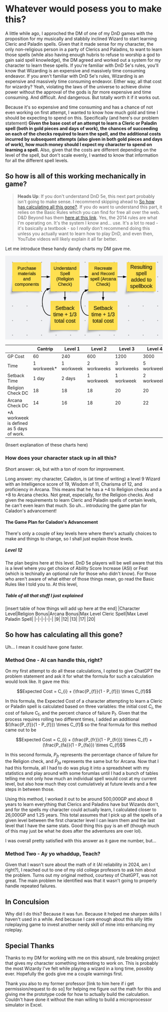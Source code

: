 # Whatever would posess you to make this?

A little while ago, I approched the DM of one of my DnD games with the proposition for my musically and stabbily inclined Wizard to start learning Cleric and Paladin spells. Given that it made sense for my character, the only non-religious person in a party of Clerics and Paladins, to want to learn those spells (while also having enough hubris to refuse to worship a god to gain said spell knowledge), the DM agreed and worked out a system for my character to learn these spells. If you're familiar with DnD 5e's rules, you'll know that Wizarding is an expensive and massively time consuming endeavor. If you aren't familiar with DnD 5e's rules, Wizarding is an expensive and massively time consuming endeavor. Either way, all that cost for wizardry? Yeah, violating the laws of the universe to achieve divine power without the approval of the gods is *far* more expensive and time consuming. And difficult. And dangerous. But totally worth it if it works out.

Because it's so expensive and time consuming and has a chance of not even working on first attempt, I wanted to know how much gold and time I should be expecting to spend on this. Specifically (and here's our problem statement) **Given the base cost of an attempt to learn a Cleric or Paladin spell (both in gold pieces and days of work), the chances of succeeding on each of the checks required to learn the spell, and the additional costs incurred by subsequent attempts (also given in both gold pieces and days of work), how much money should I expect my character to spend on learning a spell.** Also, given that the costs are different depending on the level of the spell, but don't scale evenly, I wanted to know that information for all the different spell levels.

## So how is all of this working mechanically in game?

> **Heads Up**: If you don't understand DnD 5e, this next part probably isn't going to make sense. I recommend skipping ahead to [So how has calculating all this gone?](##so-how-has-calculating-all-this-gone?). If you do want to understand this part, it relies on the Basic Rules which you can find for free all over the web. D&D Beyond has them [here at this link](https://www.dndbeyond.com/sources/dnd/basic-rules-2014). Yes, the 2014 rules are what I'm operating on. It's the system I know and... use. It's a lot to read - it's basically a textbook - so I *really* don't recommend doing this unless you actually want to learn how to play DnD, and even then, YouTube videos will likely explain it all far better.

Let me introduce these handy dandy charts my DM gave me.

![This is the chart showing the process flowchart for learning a Cleric or Paladin spell](./doc-aids/process.png)

||Cantrip|Level 1|Level 2|Level 3|Level 4|Level 5|
|-|-|-|-|-|-|-|
|GP Cost|60|240|600|1200|3000|7200|
|Time|1 workweek*|1 workweek|2 workweeks|3 workweeks|5 workweeks|6 workweeks|
|Setback Time|1 day|2 days|1 workweek|1 workweek|2 workweeks|2 workweeks|
|Religion Check DC|18|18|18|20|20|20|
|Arcana Check DC|14|16|18|20|22|25|
|*A workweek is defined as 5 days of work.|

(Insert explanation of these charts here)

### How does your character stack up in all this?

Short answer: ok, but with a ton of room for improvement.

Long answer: my character, Caladon, is (at time of writing) a level 9 Wizard with an Intelligence score of 19, Wisdom of 11, Charisma of 12, and proficiency in Arcana. This means that he has a +4 to Religion checks and a +8 to Arcana checks. Not great, especially, for the Religion checks. And given the requirements to learn Cleric and Paladin spells of certain levels, he can't even learn that much. So uh... introducing the game plan for Caladon's advancement!

#### The Game Plan for Caladon's Advancement

There's only a couple of key levels here where there's actually choices to make and things to change, so I shall just explain those levels.

##### Level 12

The plan begins here at this level. DnD 5e players will be well aware that this is a level where you get choice of Ability Score Increase (ASI) or Feat (which is techinally an optional rule for those who didn't know). For those who aren't aware of what either of those things mean, go read the Basic Rules like I told you to. At this level, 

##### Table of all that stuff I just explained

[insert table of how things will add up here at the end]
|Character Level|Religion Bonus|Arcana Bonus|Max Level Cleric Spell|Max Level Paladin Spell|
|-|-|-|-|-|
|9|
|12|
|13|
|17|
|20|
## So how has calculating all this gone?

Uh... I mean it could have gone faster.

### Method One - AI can handle this, right?

On my first attempt to do all these calculations, I opted to give ChatGPT the problem statement and ask it for what the formula for such a calculation would look like. It gave me this:

$$Expected Cost = C_{i} + (\frac{P_{f}}{1 - P_{f}}) \times C_{f}$$

In this formula, the Expected Cost of a character attempting to learn a Cleric or Paladin spell is calculated based on three variables: the initial cost $C_{i}$, the cost of failure C<sub>f</sub>, and the percent chance of failure P<sub>f</sub>. Given that the process requires rolling two different times, I added an additional $(\frac{P_{f}}{1 - P_{f}}) \times C_{f}$ so the final formula for this method came out to be

$$Expected Cost = C_{i} + (\frac{P_{fr}}{1 - P_{fr}}) \times C_{f} + (\frac{P_{fa}}{1 - P_{fa}}) \times C_{f}$$

In this second formula, $P_{fr}$ represents the percentage chance of failure for the Religion check, and $P_{fa}$ represents the same but for Arcana. Now that I had this formula, all I had to do was plug it into a spreadsheet with my statistics and play around with some forumlas until I had a bunch of tables telling me not only how much an individual spell would cost at my current level, but also how much they cost cumulatively at future levels and a few steps in between those.

Using this method, I worked it out to be around 500,000GP and about 8 years to learn everything that Clerics and Paladins have but Wizards don't, and for the spells my character could actually learn, I calculated closer to 26,000GP and 1.25 years. This total assumes that I pick up all the spells of a given level between the first character level I can learn them and the last level that I have the same stats. Good thing this guy is an elf (though much of this may just be what he does after the adventures are over lol).

I was overall pretty satisfied with this answer as it gave me number, but...

### Method Two - Ay yo whaddup, Teach?

Given that I wasn't sure about the math of it (AI reliability in 2024, am I right?), I reached out to one of my old college profesors to ask him about the problem. Turns out my original method, courtesy of ChatGPT, was not great. The main problem he identified was that it wasn't going to properly handle repeated failures. 

## In Conculsion

Why did I do this? Because it was fun. Because it helped me sharpen skills I haven't used in a while. And because I care enough about this silly little roleplaying game to invest another nerdy skill of mine into enhancing my roleplay.

## Special Thanks

Thanks to my DM for working with me on this absurd, rule breaking project that gives my character something interesting to work on. This is probably the most Wizardy I've felt while playing a wizard in a long time, possibly ever. Hopefully the gods give me a couple warnings first.

Thank you also to my former professor [link to him here if i get permission/request to do so] for helping me figure out the math for this and giving me the prototype code for how to actually build the calculation. Couldn't have done it without the man willing to build a microprocessor simulator in Excel.
